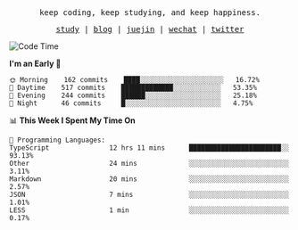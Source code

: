<p align="center">
  <samp>
    <span>keep coding, keep studying, and keep happiness.</span>
  </samp>
</p>

<p align="center">
  <samp>
    <a href="https://github.com/ouduidui/fe-study">study</a> |
    <a href="https://deweyou.me">blog</a>  |
    <a href="https://juejin.cn/user/4309700183594366">juejin</a> |
    <a href="https://user-images.githubusercontent.com/54696834/165071004-6509e3f2-90c3-448c-9d92-3da42b0c2021.jpeg">wechat</a> |
    <a href="https://twitter.com/ouduidui">twitter</a>
  </samp>
</p>

<!--START_SECTION:waka-->
![Code Time](http://img.shields.io/badge/Code%20Time-2%2C248%20hrs%2029%20mins-blue)

**I'm an Early 🐤** 

```text
🌞 Morning    162 commits    ████░░░░░░░░░░░░░░░░░░░░░   16.72% 
🌆 Daytime    517 commits    █████████████░░░░░░░░░░░░   53.35% 
🌃 Evening    244 commits    ██████░░░░░░░░░░░░░░░░░░░   25.18% 
🌙 Night      46 commits     █░░░░░░░░░░░░░░░░░░░░░░░░   4.75%

```


📊 **This Week I Spent My Time On** 

```text
💬 Programming Languages: 
TypeScript               12 hrs 11 mins      ███████████████████████░░   93.13% 
Other                    24 mins             ░░░░░░░░░░░░░░░░░░░░░░░░░   3.11% 
Markdown                 20 mins             ░░░░░░░░░░░░░░░░░░░░░░░░░   2.57% 
JSON                     7 mins              ░░░░░░░░░░░░░░░░░░░░░░░░░   1.01% 
LESS                     1 min               ░░░░░░░░░░░░░░░░░░░░░░░░░   0.17%

```


<!--END_SECTION:waka-->

